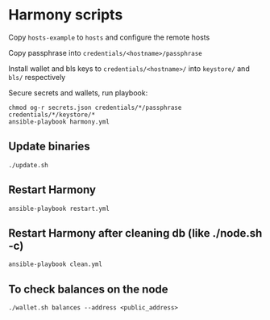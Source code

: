 # Harmony scripts

Copy `hosts-example` to `hosts` and configure the remote hosts

Copy passphrase into `credentials/<hostname>/passphrase`

Install wallet and bls keys to `credentials/<hostname>/` into `keystore/` and `bls/` respectively

Secure secrets and wallets, run playbook:

```
chmod og-r secrets.json credentials/*/passphrase credentials/*/keystore/*
ansible-playbook harmony.yml
```

## Update binaries

```
./update.sh
```

## Restart Harmony

```
ansible-playbook restart.yml
```

## Restart Harmony after cleaning db (like ./node.sh -c)

```
ansible-playbook clean.yml
```

## To check balances on the node

```
./wallet.sh balances --address <public_address>
```
